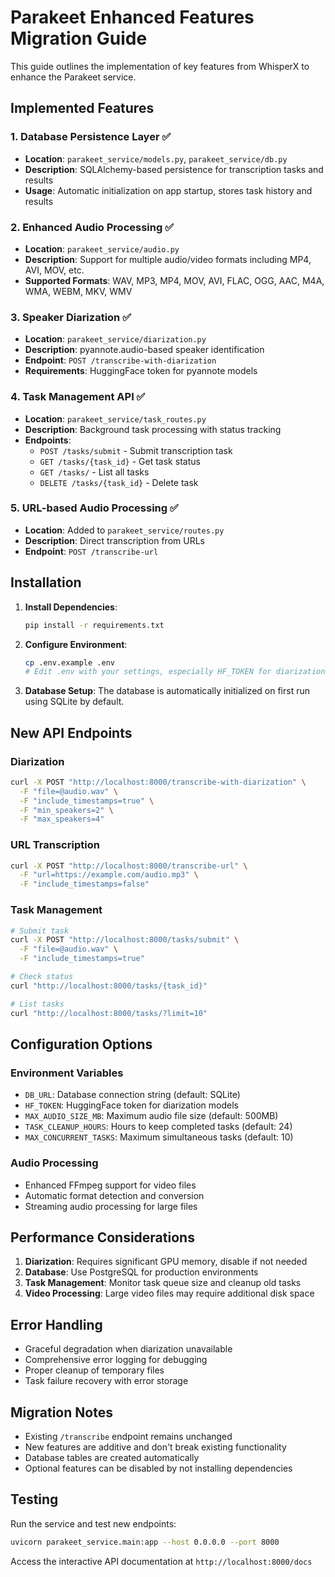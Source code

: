 # Parakeet Enhanced Features Migration Guide

This guide outlines the implementation of key features from WhisperX to enhance the Parakeet service.

## Implemented Features

### 1. Database Persistence Layer ✅
- **Location**: `parakeet_service/models.py`, `parakeet_service/db.py`
- **Description**: SQLAlchemy-based persistence for transcription tasks and results
- **Usage**: Automatic initialization on app startup, stores task history and results

### 2. Enhanced Audio Processing ✅
- **Location**: `parakeet_service/audio.py`
- **Description**: Support for multiple audio/video formats including MP4, AVI, MOV, etc.
- **Supported Formats**: WAV, MP3, MP4, MOV, AVI, FLAC, OGG, AAC, M4A, WMA, WEBM, MKV, WMV

### 3. Speaker Diarization ✅
- **Location**: `parakeet_service/diarization.py`
- **Description**: pyannote.audio-based speaker identification
- **Endpoint**: `POST /transcribe-with-diarization`
- **Requirements**: HuggingFace token for pyannote models

### 4. Task Management API ✅
- **Location**: `parakeet_service/task_routes.py`
- **Description**: Background task processing with status tracking
- **Endpoints**:
  - `POST /tasks/submit` - Submit transcription task
  - `GET /tasks/{task_id}` - Get task status
  - `GET /tasks/` - List all tasks
  - `DELETE /tasks/{task_id}` - Delete task

### 5. URL-based Audio Processing ✅
- **Location**: Added to `parakeet_service/routes.py`
- **Description**: Direct transcription from URLs
- **Endpoint**: `POST /transcribe-url`

## Installation

1. **Install Dependencies**:
   ```bash
   pip install -r requirements.txt
   ```

2. **Configure Environment**:
   ```bash
   cp .env.example .env
   # Edit .env with your settings, especially HF_TOKEN for diarization
   ```

3. **Database Setup**:
   The database is automatically initialized on first run using SQLite by default.

## New API Endpoints

### Diarization
```bash
curl -X POST "http://localhost:8000/transcribe-with-diarization" \
  -F "file=@audio.wav" \
  -F "include_timestamps=true" \
  -F "min_speakers=2" \
  -F "max_speakers=4"
```

### URL Transcription
```bash
curl -X POST "http://localhost:8000/transcribe-url" \
  -F "url=https://example.com/audio.mp3" \
  -F "include_timestamps=false"
```

### Task Management
```bash
# Submit task
curl -X POST "http://localhost:8000/tasks/submit" \
  -F "file=@audio.wav" \
  -F "include_timestamps=true"

# Check status
curl "http://localhost:8000/tasks/{task_id}"

# List tasks
curl "http://localhost:8000/tasks/?limit=10"
```

## Configuration Options

### Environment Variables
- `DB_URL`: Database connection string (default: SQLite)
- `HF_TOKEN`: HuggingFace token for diarization models
- `MAX_AUDIO_SIZE_MB`: Maximum audio file size (default: 500MB)
- `TASK_CLEANUP_HOURS`: Hours to keep completed tasks (default: 24)
- `MAX_CONCURRENT_TASKS`: Maximum simultaneous tasks (default: 10)

### Audio Processing
- Enhanced FFmpeg support for video files
- Automatic format detection and conversion
- Streaming audio processing for large files

## Performance Considerations

1. **Diarization**: Requires significant GPU memory, disable if not needed
2. **Database**: Use PostgreSQL for production environments
3. **Task Management**: Monitor task queue size and cleanup old tasks
4. **Video Processing**: Large video files may require additional disk space

## Error Handling

- Graceful degradation when diarization unavailable
- Comprehensive error logging for debugging
- Proper cleanup of temporary files
- Task failure recovery with error storage

## Migration Notes

- Existing `/transcribe` endpoint remains unchanged
- New features are additive and don't break existing functionality
- Database tables are created automatically
- Optional features can be disabled by not installing dependencies

## Testing

Run the service and test new endpoints:
```bash
uvicorn parakeet_service.main:app --host 0.0.0.0 --port 8000
```

Access the interactive API documentation at `http://localhost:8000/docs`